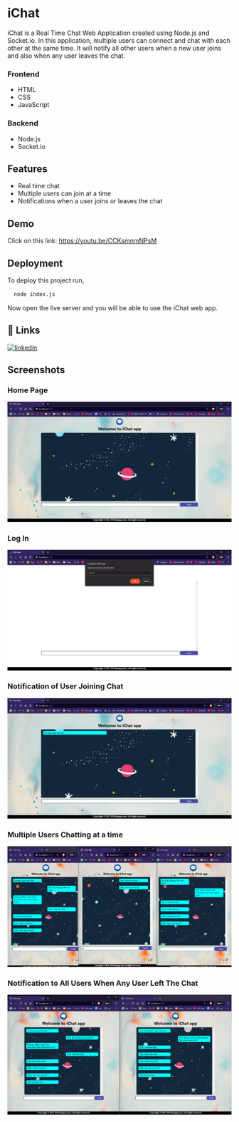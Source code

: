 
# iChat

iChat is a Real Time Chat Web Application created using Node.js and Socket.io.
In this application, multiple users can connect and chat with each other at
the same time. It will notify all other users when a new user joins and also
when any user leaves the chat.

### Frontend
- HTML
- CSS
- JavaScript

### Backend
- Node.js
- Socket.io



## Features

- Real time chat
- Multiple users can join at a time
- Notifications when a user joins or leaves the chat



## Demo

Click on this link: https://youtu.be/CCKsmnmNPsM

## Deployment

To deploy this project run,

```bash
  node index.js
```

Now open the live server and you will be able to use the iChat web app.
## 🔗 Links
[![linkedin](https://img.shields.io/badge/linkedin-0A66C2?style=for-the-badge&logo=linkedin&logoColor=white)](https://www.linkedin.com/in/jainam-gandhi-675429192/)



## Screenshots

### Home Page
![Home Page](https://github.com/JainamGandhi31/iChat-Screenshots/blob/main/Home.PNG?raw=true)

### Log In
![Login](https://github.com/JainamGandhi31/iChat-Screenshots/blob/main/Input_User_Name.PNG?raw=true)

### Notification of User Joining Chat
![Notification of Joining](https://github.com/JainamGandhi31/iChat-Screenshots/blob/main/notification_of_user_join_chat.PNG?raw=true)


### Multiple Users Chatting at a time
![Multiple users chatting](https://github.com/JainamGandhi31/iChat-Screenshots/blob/main/Muliple%20Users%20Chatting%20at%20a%20time.PNG?raw=true)

### Notification to All Users When Any User Left The Chat
![Notification of leaving](https://github.com/JainamGandhi31/iChat-Screenshots/blob/main/notification_to_all_when_any_user_leaves.PNG?raw=true)
